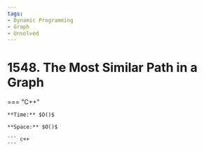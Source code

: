 ```yaml
---
tags:
- Dynamic Programming
- Graph
- Unsolved
---
```



# 1548. The Most Similar Path in a Graph

=== "C++"

    **Time:** $O()$

    **Space:** $O()$

    ``` c++
    ```